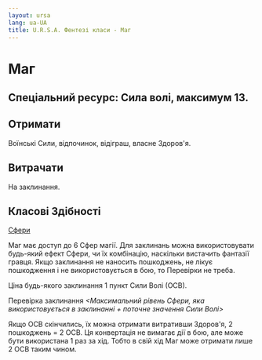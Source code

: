 ```yaml
---
layout: ursa
lang: ua-UA
title: U.R.S.A. Фентезі класи - Маг
---
```


<div id="nav-placeholder"></div>
<script>
$(function(){
  $("#nav-placeholder").load("/ursa_doc/navbar.html");
});
</script>

# **Маг**

## **Спеціальний ресурс: Сила волі, максимум 13.**

## **Отримати**

Воїнські Сили, відпочинок, відіграш, власне Здоров'я.

## **Витрачати**

На заклинання.

## **Класові Здібності**

[Сфери](/ursa_doc/fantasy/common/spheres.html)

Маг має доступ до 6 Сфер магії. Для заклинань можна використовувати
будь-який ефект Сфери, чи їх комбінацію, наскільки вистачить фантазії
гравця. Якщо заклинання не наносить пошкоджень, не лікує пошкодження і
не використовується в бою, то Перевірки не треба.

Ціна будь-якого заклинання 1 пункт Сили Волі (ОСВ).

Перевірка заклинання *<Максимальний рівень Сфери, яка використовується в
заклинанні + поточне значення Сили Волі>*

Якщо ОСВ скінчились, їх можна отримати витративши Здоров'я, 2 пошкоджень
= 2 ОСВ. Ця конвертація не вимагає дії в бою, але може бути використана
1 раз за хід. Тобто в свій хід Маг може отримати лише 2 ОСВ таким чином.
